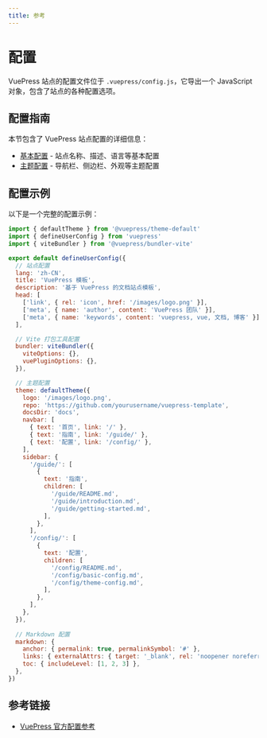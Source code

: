 ```yaml
---
title: 参考
---
```


# 配置

VuePress 站点的配置文件位于 `.vuepress/config.js`，它导出一个 JavaScript 对象，包含了站点的各种配置选项。

## 配置指南

本节包含了 VuePress 站点配置的详细信息：

- [基本配置](./basic-config.md) - 站点名称、描述、语言等基本配置
- [主题配置](./theme-config.md) - 导航栏、侧边栏、外观等主题配置

## 配置示例

以下是一个完整的配置示例：

```js
import { defaultTheme } from '@vuepress/theme-default'
import { defineUserConfig } from 'vuepress'
import { viteBundler } from '@vuepress/bundler-vite'

export default defineUserConfig({
  // 站点配置
  lang: 'zh-CN',
  title: 'VuePress 模板',
  description: '基于 VuePress 的文档站点模板',
  head: [
    ['link', { rel: 'icon', href: '/images/logo.png' }],
    ['meta', { name: 'author', content: 'VuePress 团队' }],
    ['meta', { name: 'keywords', content: 'vuepress, vue, 文档, 博客' }],
  ],

  // Vite 打包工具配置
  bundler: viteBundler({
    viteOptions: {},
    vuePluginOptions: {},
  }),

  // 主题配置
  theme: defaultTheme({
    logo: '/images/logo.png',
    repo: 'https://github.com/yourusername/vuepress-template',
    docsDir: 'docs',
    navbar: [
      { text: '首页', link: '/' },
      { text: '指南', link: '/guide/' },
      { text: '配置', link: '/config/' },
    ],
    sidebar: {
      '/guide/': [
        {
          text: '指南',
          children: [
            '/guide/README.md',
            '/guide/introduction.md',
            '/guide/getting-started.md',
          ],
        },
      ],
      '/config/': [
        {
          text: '配置',
          children: [
            '/config/README.md',
            '/config/basic-config.md',
            '/config/theme-config.md',
          ],
        },
      ],
    },
  }),
  
  // Markdown 配置
  markdown: {
    anchor: { permalink: true, permalinkSymbol: '#' },
    links: { externalAttrs: { target: '_blank', rel: 'noopener noreferrer' } },
    toc: { includeLevel: [1, 2, 3] },
  },
})
```

## 参考链接

- [VuePress 官方配置参考](https://v2.vuepress.vuejs.org/zh/reference/config.html) 
